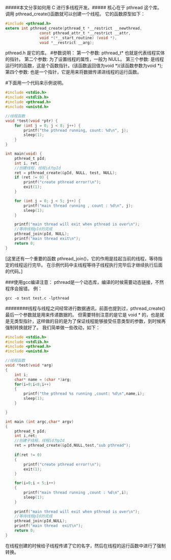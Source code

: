 #####本文分享如何用 C 进行多线程开发。#####
核心在于 pthread 这个库。
调用 pthread_create()函数就可以创建一个线程。
它的函数原型如下：
```c
#include <pthread.h>
extern int pthread_create(pthread_t *__restrict __newthread,
			   const pthread_attr_t *__restrict __attr,
			   void *(*__start_routine) (void *),
			   void *__restrict __arg);
```
pthread.h 是它的库。
#参数说明： 
第一个参数:  pthread_t* 也就是代表线程实体的指针。
第二个参数:  为了设置线程的属性，一般为 NULL。
第三个参数:  是线程运行时的函数，这是个函数指针。(该函数返回值为void *)(该函数参数为void *);
第四个参数:  也是一个指针，它是用来将数据传递进线程的运行函数。


#下面用一个代码来示例说明。
```c
#include <stdio.h>
#include <stdlib.h>
#include <pthread.h>
#include <unistd.h>

//线程函数
void *test(void *ptr) {
    for (int j = 0; j < 8; j++) {
        printf("the pthread running, count: %d\n", j);
        sleep(1);
    }
}

int main(void) {
    pthread_t pId;
    int i, ret;
    //创建线程，线程id为pId
    ret = pthread_create(&pId, NULL, test, NULL);
    if (ret != 0) {
        printf("create pthread error!\n");
        exit(1);
    }

    for (int j = 0; j < 5; j++) {
        printf("main thread running , count : %d\n", j);
        sleep(1);
    }

    printf("main thread will exit when pthread is over\n");
    //等待线程pId的完成
    pthread_join(pId, NULL);
    printf("main thread exit\n");
    return 0;
}
```
[这里还有一个重要的函数 pthread_join()，它的作用是挂起当前的线程，等待指定的线程运行完毕。
在示例代码中主线程等待子线程执行完毕后才继续执行后面的代码。]


###使用gcc编译注意： pthread是一个动态库，编译的时候需要动态链接，不然程序会报错。
例：
```shell
gcc -o test test.c -lpthread
```



########线程与线程之间经常进行数据通讯，前面也提到过，pthread_create()最后一个参数就是用来传递数据的。
但需要特别注意的是它是 void * 的，也是就是无类型指针，这样做的目的是为了保证线程能够接受任意类型的参数，到时候再强制转换就好了。
我们简单做一些改动，如下：
```c
#include <stdio.h>
#include <stdlib.h>
#include <pthread.h>
#include <unistd.h>

//线程函数
void *test(void *arg)
{
	int i;
	char* name = (char *)arg;
	for(i=0;i<8;i++)
	{
		printf("the pthread %s running ,count: %d\n",name,i);
		sleep(1); 
	}

}

int main (int argc,char* argv)
{
	pthread_t pId;
	int i,ret;
	//创建子线程，线程id为pId
	ret = pthread_create(&pId,NULL,test,"sub pthread");
	
	if(ret != 0)
	{
		printf("create pthread error!\n");
		exit(1);
	}

	for(i=0;i < 5;i++)
	{
		printf("main thread running ,count : %d\n",i);
		sleep(1);
	}
	
	printf("main thread will exit when pthread is over\n");
	//等待线程pId的完成
	pthread_join(pId,NULL);
	printf("main thread  exit\n");
	return 0;
}
```
在线程创建的时候给子线程传递了它的名字，然后在线程的运行函数中进行了强制转换。